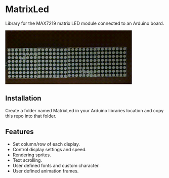# MatrixLed
Library for the MAX7219 matrix LED module connected to an Arduino board.

![demo](demo.gif)

## Installation
Create a folder named MatrixLed in your Arduino libraries location and copy this repo into that folder.

## Features
* Set column/row of each display.
* Control display settings and speed.
* Rendering sprites.
* Text scrolling.
* User defined fonts and custom character.
* User defined animation frames. 
